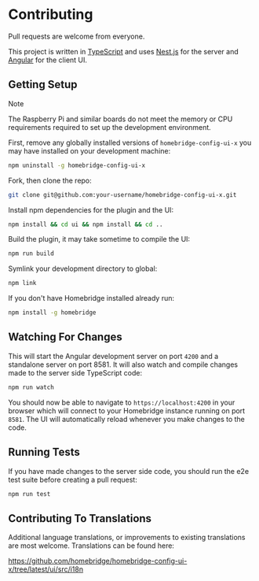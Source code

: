 # Contributing

Pull requests are welcome from everyone.

This project is written in [TypeScript](https://www.typescriptlang.org/) and uses [Nest.js](https://nestjs.com/) for the server and [Angular](https://angular.dev/) for the client UI.

## Getting Setup

> [!NOTE]
> The Raspberry Pi and similar boards do not meet the memory or CPU requirements required to set up the development environment.

First, remove any globally installed versions of `homebridge-config-ui-x` you may have installed on your development machine:

```sh
npm uninstall -g homebridge-config-ui-x
```

Fork, then clone the repo:

```sh
git clone git@github.com:your-username/homebridge-config-ui-x.git
```

Install npm dependencies for the plugin and the UI:

```sh
npm install && cd ui && npm install && cd ..
```

Build the plugin, it may take sometime to compile the UI:

```sh
npm run build
```

Symlink your development directory to global:

```sh
npm link
```

If you don't have Homebridge installed already run:

```sh
npm install -g homebridge
```

## Watching For Changes

This will start the Angular development server on port `4200` and a standalone server on port 8581. It will also watch and compile changes made to the server side TypeScript code:

```sh
npm run watch
```

You should now be able to navigate to `https://localhost:4200` in your browser which will connect to your Homebridge instance running on port `8581`. The UI will automatically reload whenever you make changes to the code.

## Running Tests

If you have made changes to the server side code, you should run the e2e test suite before creating a pull request:

```sh
npm run test
```

## Contributing To Translations

Additional language translations, or improvements to existing translations are most welcome. Translations can be found here:

https://github.com/homebridge/homebridge-config-ui-x/tree/latest/ui/src/i18n
